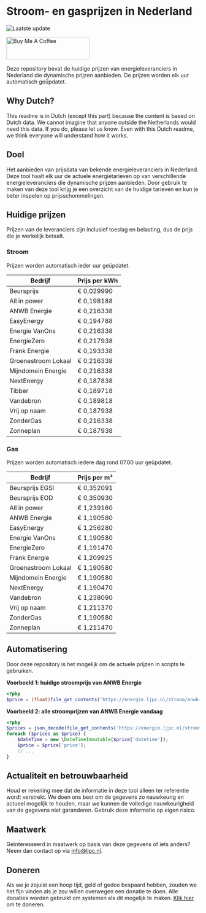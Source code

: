 # Stroom- en gasprijzen in Nederland

![Laatste update](https://img.shields.io/badge/laatste%20update-2024--08--23%2008%3A00%20CET-brightgreen)

<a href="https://www.buymeacoffee.com/Lars-" target="_blank"><img src="https://cdn.buymeacoffee.com/buttons/v2/default-orange.png" alt="Buy Me A Coffee" height="60" style="height: 60px !important;width: 217px !important;" ></a>

Deze repository bevat de huidige prijzen van energieleveranciers in Nederland die dynamische prijzen aanbieden. De prijzen worden elk uur automatisch geüpdatet.

## Why Dutch?

This readme is in Dutch (except this part) because the content is based on Dutch data. We cannot imagine that anyone outside the Netherlands would need this data. If you do, please let us know. Even with this Dutch readme, we think
everyone will understand how it works.

## Doel

Het aanbieden van prijsdata van bekende energieleveranciers in Nederland. Deze tool haalt elk uur de actuele energietarieven op van verschillende energieleveranciers die dynamische prijzen aanbieden. Door gebruik te maken van deze tool
krijg je een overzicht van de huidige tarieven en kun je beter inspelen op prijsschommelingen.

## Huidige prijzen

Prijzen van de leveranciers zijn inclusief toeslag en belasting, dus de prijs die je werkelijk betaalt.

### Stroom

Prijzen worden automatisch ieder uur geüpdatet.

 Bedrijf | Prijs per kWh 
---------|---------------
Beursprijs | € 0,029990
All in power | € 0,198188
ANWB Energie | € 0,216338
EasyEnergy | € 0,194788
Energie VanOns | € 0,216338
EnergieZero | € 0,217938
Frank Energie | € 0,193338
Groenestroom Lokaal | € 0,216338
Mijndomein Energie | € 0,216338
NextEnergy | € 0,187838
Tibber | € 0,189718
Vandebron | € 0,189818
Vrij op naam | € 0,187938
ZonderGas | € 0,216338
Zonneplan | € 0,187938


### Gas

Prijzen worden automatisch iedere dag rond 07.00 uur geüpdatet.

 Bedrijf | Prijs per m³ 
---------|--------------
Beursprijs EGSI | € 0,352091
Beursprijs EOD | € 0,350930
All in power | € 1,239160
ANWB Energie | € 1,190580
EasyEnergy | € 1,256280
Energie VanOns | € 1,190580
EnergieZero | € 1,191470
Frank Energie | € 1,209925
Groenestroom Lokaal | € 1,190580
Mijndomein Energie | € 1,190580
NextEnergy | € 1,190470
Vandebron | € 1,238090
Vrij op naam | € 1,211370
ZonderGas | € 1,190580
Zonneplan | € 1,211470


## Automatisering

Door deze repository is het mogelijk om de actuele prijzen in scripts te gebruiken.

**Voorbeeld 1: huidige stroomprijs van ANWB Energie**

```php
<?php
$price = (float)file_get_contents('https://energie.ljpc.nl/stroom/anwb-energie-nu.txt');

```

**Voorbeeld 2: alle stroomprijzen van ANWB Energie vandaag**

```php
<?php
$prices = json_decode(file_get_contents('https://energie.ljpc.nl/stroom/all-in-power-vandaag.json'),true);
foreach ($prices as $price) {
    $dateTime = new \DateTimeImmutable($price['datetime']);
    $price = $price['price'];
    // ...
}
```

## Actualiteit en betrouwbaarheid

Houd er rekening mee dat de informatie in deze tool alleen ter referentie wordt verstrekt. We doen ons best om de gegevens zo nauwkeurig en actueel mogelijk te houden, maar we kunnen de volledige nauwkeurigheid van de gegevens niet
garanderen. Gebruik deze informatie op eigen risico.

## Maatwerk

Geïnteresseerd in maatwerk op basis van deze gegevens of iets anders? Neem dan contact op
via [info@ljpc.nl](mailto:info@ljpc.nl?subject=Energie%20prijzen).

## Doneren

Als we je zojuist een hoop tijd, geld of gedoe bespaard hebben, zouden we het fijn vinden als je zou willen overwegen een
donatie te doen. Alle donaties worden gebruikt om systemen als dit mogelijk te
maken. [Klik hier](https://www.buymeacoffee.com/Lars-) om te doneren.
